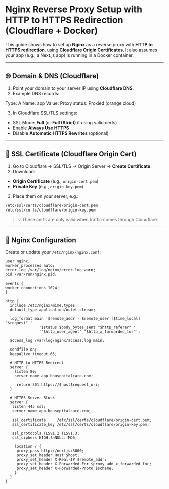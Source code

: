 # Nginx Reverse Proxy Setup with HTTP to HTTPS Redirection (Cloudflare + Docker)

This guide shows how to set up **Nginx** as a reverse proxy with **HTTP to HTTPS redirection**, using **Cloudflare Origin Certificates**. It also assumes your app (e.g., a Next.js app) is running in a Docker container.

---

## 🌐 Domain & DNS (Cloudflare)

1. Point your domain to your server IP using **Cloudflare DNS**.
2. Example DNS records:

Type: A Name: app Value: <your-server-ip> Proxy status: Proxied (orange cloud)


3. In Cloudflare SSL/TLS settings:
- SSL Mode: **Full** (or **Full (Strict)** if using valid certs)
- Enable **Always Use HTTPS**
- Disable **Automatic HTTPS Rewrites** (optional)

---

## 🔐 SSL Certificate (Cloudflare Origin Cert)

1. Go to Cloudflare → SSL/TLS → Origin Server → **Create Certificate**.
2. Download:
- **Origin Certificate** (e.g., `origin-cert.pem`)
- **Private Key** (e.g., `origin-key.pem`)
3. Place them on your server, e.g.:

```
/etc/ssl/certs/cloudflare/origin-cert.pem
/etc/ssl/certs/cloudflare/origin-key.pem
```

> 💡 These certs are only valid when traffic comes through Cloudflare.

---

## 🧾 Nginx Configuration

Create or update your `/etc/nginx/nginx.conf`:

```nginx
user nginx;
worker_processes auto;
error_log /var/log/nginx/error.log warn;
pid /var/run/nginx.pid;

events {
worker_connections 1024;
}

http {
  include /etc/nginx/mime.types;
  default_type application/octet-stream;

  log_format main '$remote_addr - $remote_user [$time_local] "$request" '
               '$status $body_bytes_sent "$http_referer" '
               '"$http_user_agent" "$http_x_forwarded_for"';

  access_log /var/log/nginx/access.log main;

  sendfile on;
  keepalive_timeout 65;

  # HTTP to HTTPS Redirect
  server {
    listen 80;
    server_name app.housepitalcare.com;

     return 301 https://$host$request_uri;
  }

  # HTTPS Server Block
  server {
   listen 443 ssl;
   server_name app.housepitalcare.com;
  
   ssl_certificate     /etc/ssl/certs/cloudflare/origin-cert.pem;
   ssl_certificate_key /etc/ssl/certs/cloudflare/origin-key.pem;
  
   ssl_protocols TLSv1.2 TLSv1.3;
   ssl_ciphers HIGH:!aNULL:!MD5;

    location / {
     proxy_pass http://nextjs:3000;
     proxy_set_header Host $host;
     proxy_set_header X-Real-IP $remote_addr;
     proxy_set_header X-Forwarded-For $proxy_add_x_forwarded_for;
     proxy_set_header X-Forwarded-Proto $scheme;
    }
  }
}
```


